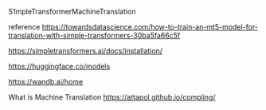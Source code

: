 S1mpleTransformerMachineTranslation

reference
https://towardsdatascience.com/how-to-train-an-mt5-model-for-translation-with-simple-transformers-30ba5fa66c5f

https://simpletransformers.ai/docs/installation/

https://huggingface.co/models

https://wandb.ai/home

What is Machine Translation
https://attapol.github.io/compling/
